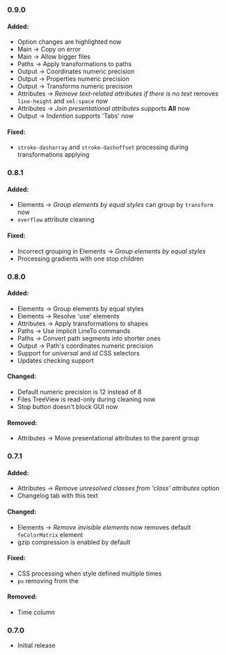 ### 0.9.0

#### Added:
 - Option changes are highlighted now
 - Main -> Copy on error
 - Main -> Allow bigger files
 - Paths -> Apply transformations to paths
 - Output -> Coordinates numeric precision
 - Output -> Properties numeric precision
 - Output -> Transforms numeric precision
 - Attributes -> *Remove text-related attributes if there is no text* removes `line-height` and `xml:space` now
 - Attributes -> *Join presentational attributes* supports **All** now
 - Output -> *Indention* supports 'Tabs' now

#### Fixed:
 - `stroke-dasharray` and `stroke-dashoffset` processing during transformations applying

### 0.8.1

#### Added:
 - Elements -> *Group elements by equal styles* can group by `transform` now
 - `overflow` attribute cleaning

#### Fixed:
 - Incorrect grouping in Elements -> *Group elements by equal styles*
 - Processing gradients with one stop children

### 0.8.0

#### Added:
 - Elements -> Group elements by equal styles
 - Elements -> Resolve 'use' elements
 - Attributes -> Apply transformations to shapes
 - Paths -> Use implicit LineTo commands
 - Paths -> Convert path segments into shorter ones
 - Output -> Path's coordinates numeric precision
 - Support for *universal* and *id* CSS selectors
 - Updates checking support

#### Changed:
 - Default numeric precision is 12 instead of 8
 - Files TreeView is read-only during cleaning now
 - Stop button doesn't block GUI now

#### Removed:
 - Attributes -> Move presentational attributes to the parent group

### 0.7.1

#### Added:
 - Attributes -> *Remove unresolved classes from 'class' attributes* option
 - Changelog tab with this text

#### Changed:
 - Elements -> *Remove invisible elements* now removes default `feColorMatrix` element
 - gzip compression is enabled by default

#### Fixed:
 - CSS processing when style defined multiple times
 - `px` removing from the <list-of-lengths>

#### Removed:
 - Time column

### 0.7.0

 - Initial release
